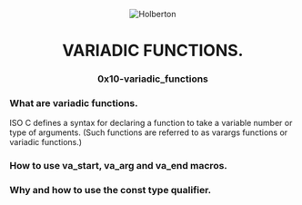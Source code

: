 <html>
<head>
<p align="center">
<img src="https://www.holbertonschool.com/holberton-logo.png" alt="Holberton" class="center">
<h1 align = "center">VARIADIC FUNCTIONS.</h1>
<h3 align = "center">0x10-variadic_functions</h3>
</p>
</head>
<body>
<h3>What are variadic functions.</h3>
<p>ISO C defines a syntax for declaring a function to take a variable number or type of arguments. (Such functions are referred to as varargs functions or variadic functions.)</p>
<h3>How to use va_start, va_arg and va_end macros.</h3>
<p></p>
<h3>Why and how to use the const type qualifier.</h3>
</body>
</html>
